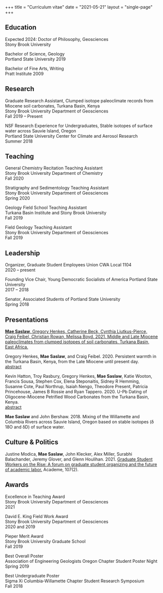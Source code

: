 +++
title = "Curriculum vitae"
date  = "2021-05-21"
layout = "single-page"
+++

## Education
Expected 2024: Doctor of Philosophy, Geosciences \
Stony Brook University

Bachelor of Science, Geology \
Portland State University
2019

Bachelor of Fine Arts, Writing \
Pratt Institute
2009

## Research
Graduate Research Assistant, Clumped isotope paleoclimate records from Miocene soil carbonates, Turkana Basin, Kenya \
Stony Brook University Department of Geosciences \
Fall 2019 – Present

NSF Research Experience for Undergraduates, Stable isotopes of surface water across Sauvie Island, Oregon \
Portland State University Center for Climate and Aerosol Research \
Summer 2018

## Teaching
General Chemistry Recitation Teaching Assistant \
Stony Brook University Department of Chemistry \
Fall 2020

Stratigraphy and Sedimentology Teaching Assistant \
Stony Brook University Department of Geosciences \
Spring 2020

Geology Field School Teaching Assistant \
Turkana Basin Institute and Stony Brook University \
Fall 2019

Field Geology Teaching Assistant \
Stony Brook University Department of Geosciences \
Fall 2019

## Leadership
Organizer, Graduate Student Employees Union CWA Local 1104 \
2020 – present

Founding Vice Chair, Young Democratic Socialists of America Portland State University \
2017 – 2018

Senator, Associated Students of Portland State University \
Spring 2018

## Presentations

[**Mae Saslaw**, Gregory Henkes, Catherine Beck, Cynthia Liutkus-Pierce, Craig Feibel, Christian Rowan, Melissa Boyd. 2021. Middle and Late Miocene paleoclimates from clumped isotopes of soil carbonates, Turkana Basin, East Africa.](/agu21)

Gregory Henkes, ​**Mae Saslaw**, and Craig Feibel. 2020. Persistent warmth in the Turkana Basin, Kenya, from the Late Miocene until present day. \
[abstract](https://agu.confex.com/agu/fm20/webprogram/Paper730113.html)

Kevin Hatton, Troy Rasbury, Gregory Henkes, **Mae Saslaw**,​ Katie Wooton, Francis Sousa, Stephen Cox, Elena Steponaitis, Sidney R Hemming, Susanne Cote, Paul Northrup, Isaiah Nengo, Theodore Present, Patricia Princehouse, James B Rossie and Ryan Tappero. 2020. U-Pb Dating of Oligocene-Miocene Petrified Wood Carbonates from the Turkana Basin, Kenya. \
[abstract](https://agu.confex.com/agu/fm20/webprogram/Paper771224.html)

**Mae Saslaw** and John Bershaw. 2018. Mixing of the Willamette and Columbia Rivers across Sauvie Island, Oregon based on stable isotopes (δ​18O and δD) of surface water.

## Culture & Politics

Justine Modica, **Mae Saslaw**, John Klecker, Alex Miller, Surabhi Balachander, Jeremy Glover, and Glenn Houlihan. 2021. [Graduate Student Workers on the Rise: A forum on graduate student organizing and the future of academic labor.](https://www.aaup.org/article/graduate-student-workers-rise) Academe, 107(2).

## Awards

Excellence in Teaching Award \
Stony Brook University Department of Geosciences \
2021

David E. King Field Work Award \
Stony Brook University Department of Geosciences \
2020 and 2019

Pieper Merit Award \
Stony Brook University Graduate School \
Fall 2019

Best Overall Poster \
Association of Engineering Geologists Oregon Chapter Student Poster Night \
Spring 2019

Best Undergraduate Poster \
Sigma Xi Columbia-Willamette Chapter Student Research Symposium \
Fall 2018
